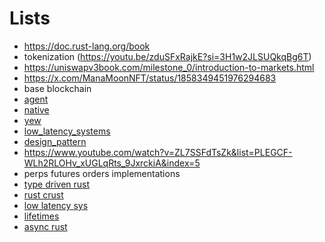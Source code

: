# Lists

- https://doc.rust-lang.org/book
- tokenization (https://youtu.be/zduSFxRajkE?si=3H1w2JLSUQkqBg6T)
- https://uniswapv3book.com/milestone_0/introduction-to-markets.html
- https://x.com/ManaMoonNFT/status/1858349451976294683
- base blockchain
- [agent](https://github.com/ai16z/eliza)
- [native](https://www.youtube.com/watch?v=0-S5a0eXPoc)
- [yew](https://yew.rs/docs/getting-started/build-a-sample-app)
- [low_latency_systems](https://www.youtube.com/playlist?list=PLiWOUsmg3XMJY5C_LOqeznBGHc8CNg8_a)
- [design_pattern](https://www.youtube.com/watch?v=_BpmfnqjgzQ&list=PLrhzvIcii6GNjpARdnO4ueTUAVR9eMBpc&index=2)
- https://www.youtube.com/watch?v=ZL7SSFdTsZk&list=PLEGCF-WLh2RLOHv_xUGLqRts_9JxrckiA&index=5
- perps futures orders implementations
- [type driven rust](https://www.youtube.com/watch?v=bnnacleqg6k)
- [rust crust](https://www.youtube.com/watch?v=8O0Nt9qY_vo)
- [low latency sys](https://www.youtube.com/watch?v=8uAW5FQtcvE)
- [lifetimes](https://github.com/pretzelhammer/rust-blog/blob/master/posts/common-rust-lifetime-misconceptions.md#common-rust-lifetime-misconceptions)
- [async rust](https://www.youtube.com/watch?v=ThjvMReOXYM&t=90s)

